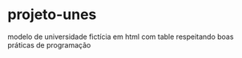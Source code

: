 # projeto-unes
modelo de universidade fictícia em html com table
respeitando boas práticas de programação
